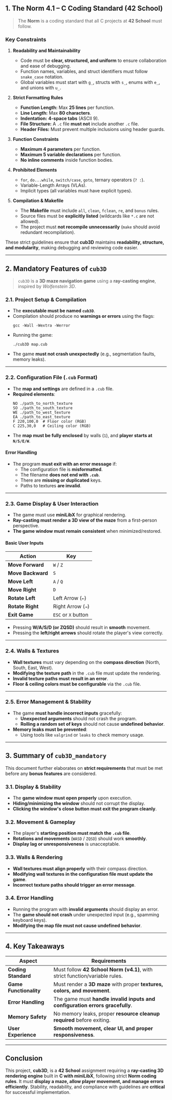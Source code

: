 
## **1. The Norm 4.1 – C Coding Standard (42 School)**

> The **Norm** is a coding standard that all C projects at **42 School** must follow.

### **Key Constraints**

1. **Readability and Maintainability**
    - Code must be **clear, structured, and uniform** to ensure collaboration and ease of debugging.
    - Function names, variables, and struct identifiers must follow `snake_case` notation.
    - Global variables must start with `g_`, structs with `s_`, enums with `e_`, and unions with `u_`.

2. **Strict Formatting Rules**
    - **Function Length:** Max **25 lines** per function.
    - **Line Length:** Max **80 characters**.
    - **Indentation:** **4-space tabs** (ASCII 9).
    - **File Structure:** A `.c` file **must not** include another `.c` file.
    - **Header Files:** Must prevent multiple inclusions using header guards.

3. **Function Constraints**
    - **Maximum 4 parameters** per function.
    - **Maximum 5 variable declarations** per function.
    - **No inline comments** inside function bodies.

4. **Prohibited Elements**
    - `for`, `do...while`, `switch/case`, `goto`, ternary operators (`? :`).
    - Variable-Length Arrays (VLAs).
    - Implicit types (all variables must have explicit types).

5. **Compilation & Makefile**
    - The **Makefile** must include `all`, `clean`, `fclean`, `re`, and `bonus` rules.
    - Source files must be **explicitly listed** (wildcards like `*.c` are not allowed).
    - The project must **not recompile unnecessarily** (`make` should avoid redundant recompilation).

These strict guidelines ensure that **cub3D** maintains **readability, structure, and modularity**, making debugging and
reviewing code easier.

---

## **2. Mandatory Features of `cub3D`**

> `cub3D` is a **3D maze navigation game** using a **ray-casting engine**, inspired by *Wolfenstein 3D*.

### **2.1. Project Setup & Compilation**

- The **executable must be named `cub3D`**.
- Compilation should produce no **warnings or errors** using the flags:
  ```shell
  gcc -Wall -Wextra -Werror
  ```
- Running the game:
  ```shell
  ./cub3D map.cub
  ```
- The game **must not crash unexpectedly** (e.g., segmentation faults, memory leaks).

---

### **2.2. Configuration File (`.cub` Format)**

- The **map and settings** are defined in a `.cub` file.
- **Required elements**:
  ```
  NO ./path_to_north_texture
  SO ./path_to_south_texture
  WE ./path_to_west_texture
  EA ./path_to_east_texture
  F 220,100,0  # Floor color (RGB)
  C 225,30,0   # Ceiling color (RGB)
  ```
- The **map must be fully enclosed** by walls (`1`), and **player starts at `N/S/E/W`**.

#### **Error Handling**

- The program **must exit with an error message** if:
    - The configuration file is **misformatted**.
    - The filename **does not end with `.cub`**.
    - There are **missing or duplicated** keys.
    - Paths to textures **are invalid**.

---

### **2.3. Game Display & User Interaction**

- The game must use **miniLibX** for graphical rendering.
- **Ray-casting must render a 3D view of the maze** from a first-person perspective.
- **The game window must remain consistent** when minimized/restored.

#### **Basic User Inputs**

| Action | Key |
|--------|------|
| **Move Forward** | `W` / `Z` |
| **Move Backward** | `S` |
| **Move Left** | `A` / `Q` |
| **Move Right** | `D` |
| **Rotate Left** | Left Arrow (`←`) |
| **Rotate Right** | Right Arrow (`→`) |
| **Exit Game** | `ESC` or `X` button |

- Pressing **W/A/S/D (or ZQSD)** should result in **smooth** movement.
- Pressing the **left/right arrows** should rotate the player's view correctly.

---

### **2.4. Walls & Textures**

- **Wall textures** must vary depending on the **compass direction** (North, South, East, West).
- **Modifying the texture path** in the `.cub` file must update the rendering.
- **Invalid texture paths must result in an error**.
- **Floor & ceiling colors must be configurable** via the `.cub` file.

---

### **2.5. Error Management & Stability**

- The game **must handle incorrect inputs** gracefully:
    - **Unexpected arguments** should not crash the program.
    - **Rolling a random set of keys** should not cause **undefined behavior**.
- **Memory leaks must be prevented**:
    - Using tools like `valgrind` or `leaks` to check memory usage.

---

## **3. Summary of `cub3D_mandatory`**

This document further elaborates on **strict requirements** that must be met before any **bonus features** are
considered.

### **3.1. Display & Stability**

- The **game window must open properly** upon execution.
- **Hiding/minimizing the window** should not corrupt the display.
- **Clicking the window's close button must exit the program cleanly**.

### **3.2. Movement & Gameplay**

- The player's **starting position must match the `.cub` file**.
- **Rotations and movements** (`WASD` / `ZQSD`) should work **smoothly**.
- **Display lag or unresponsiveness** is unacceptable.

### **3.3. Walls & Rendering**

- **Wall textures must align properly** with their compass direction.
- **Modifying wall textures in the configuration file must update the game**.
- **Incorrect texture paths should trigger an error message**.

### **3.4. Error Handling**

- Running the program with **invalid arguments** should display an error.
- The **game should not crash** under unexpected input (e.g., spamming keyboard keys).
- **Modifying the map file must not cause undefined behavior**.

---

## **4. Key Takeaways**

| Aspect | Requirements |
|--------|-------------|
| **Coding Standard** | Must follow **42 School Norm (v4.1)**, with strict function/variable rules. |
| **Game Functionality** | Must render a **3D maze** with proper **textures, colors, and movement**. |
| **Error Handling** | The game must **handle invalid inputs and configuration errors gracefully**. |
| **Memory Safety** | No memory leaks, proper **resource cleanup required** before exiting. |
| **User Experience** | **Smooth movement, clear UI, and proper responsiveness**. |

---

## **Conclusion**

This project, **cub3D**, is a **42 School** assignment requiring a **ray-casting 3D rendering engine** built in **C with
miniLibX**, following strict **Norm coding rules**. It must **display a maze, allow player movement, and manage errors
efficiently**. Stability, readability, and compliance with guidelines are **critical** for successful implementation.